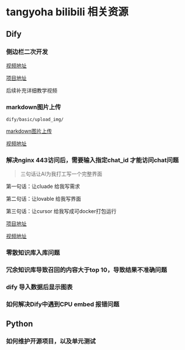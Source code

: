 # tangyoha bilibili 相关资源

## Dify

### 侧边栏二次开发
[视频地址](https://www.bilibili.com/video/BV1xZ9bYNEKf)

[项目地址](https://github.com/tangyoha/dify)

后续补充详细教学视频

### markdown图片上传

`dify/basic/upload_img/`

[markdown图片上传](./dify/basic/upload_img/README.md)

[视频地址](https://www.bilibili.com/video/BV1jz99YsEWX)

### 解决nginx 443访问后，需要输入指定chat_id 才能访问chat问题
> 三句话让AI为我打工写一个完整界面

第一句话：让cluade 给我写需求

第二句话：让lovable 给我写界面

第三句话：让cursor 给我写成可docker打包运行

[项目地址](https://github.com/tangyoha/chat-portal-hub)

[视频地址](https://www.bilibili.com/video/BV1bTRWYZEyj)

### 零散知识库入库问题

### 冗余知识库导致召回的内容大于top 10，导致结果不准确问题

### dify 导入数据后显示图表

### 如何解决Dify中遇到CPU embed 报错问题

## Python

### 如何维护开源项目，以及单元测试
